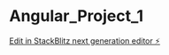 # Angular_Project_1

[Edit in StackBlitz next generation editor ⚡️](https://stackblitz.com/~/github.com/mariaisa248-glitch/Angular_Project_1)